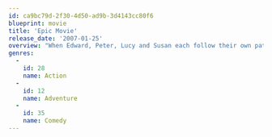 ```yaml
---
id: ca9bc79d-2f30-4d50-ad9b-3d4143cc80f6
blueprint: movie
title: 'Epic Movie'
release_date: '2007-01-25'
overview: "When Edward, Peter, Lucy and Susan each follow their own path, they end up finding themselves at Willy's Chocolate factory. Walking through a wardrobe, they discover the world of Gnarnia, which is ruled by the White Bitch. Meeting up with characters such as Harry Potter and Captain Jack Swallows, the newly reunited family must team up with Aslo, a wise-but-horny lion to stop the white bitch's army"
genres:
  -
    id: 28
    name: Action
  -
    id: 12
    name: Adventure
  -
    id: 35
    name: Comedy
---
```

